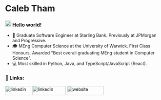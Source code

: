 <h1>
  <b>Caleb Tham</b>
</h1>

<h3>
    <img src="https://raw.githubusercontent.com/MartinHeinz/MartinHeinz/master/wave.gif" width="20">
    Hello world!
</h3>

- 💼 Graduate Software Engineer at Starling Bank. Previously at JPMorgan and Progressive.
- 🎓 MEng Computer Science at the University of Warwick. First Class Honours. Awarded "Best overall graduating MEng student in Computer Science".
- 💻 Most skilled in Python, Java, and TypeScript/JavaScript (React).

<h3>🔗 Links: </h3>
<div>
    <a href="mailto:calebtham02@gmail.com" target="blank"><img 
        src="https://img.shields.io/badge/Gmail-D14836?style=for-the-badge&logo=gmail&logoColor=white"
        alt="linkedin" height="30" width="85" /></a>
    <a href="https://www.linkedin.com/in/calebtham/" target="blank"><img 
        src="https://img.shields.io/badge/LinkedIn-0077B5?style=for-the-badge&logo=linkedin&logoColor=white"
        alt="linkedin" height="30" width="110" /></a>
    <a href="https://calebtham.github.io/me/" target="blank"><img 
        src="https://img.shields.io/badge/portfolio-000000?style=for-the-badge&logo=About.me&logoColor=white"
        alt="website" height="30" width="120" /></a>
</div>
